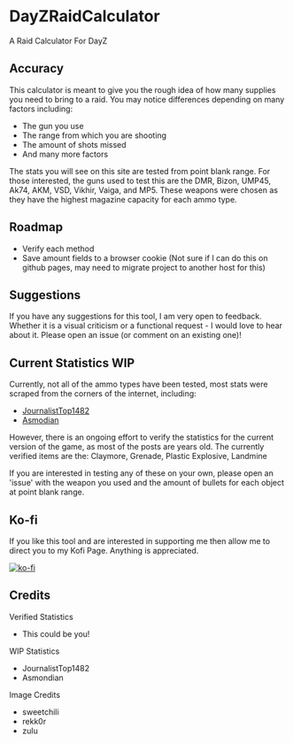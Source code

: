 # DayZRaidCalculator
A Raid Calculator For DayZ

## Accuracy
This calculator is meant to give you the rough idea of how many supplies you need to bring to a raid. You may notice differences depending on many factors including:
- The gun you use
- The range from which you are shooting
- The amount of shots missed
- And many more factors

The stats you will see on this site are tested from point blank range. For those interested, the guns used to test this are the DMR, Bizon, UMP45, Ak74, AKM, VSD, Vikhir, Vaiga, and MP5. These weapons were chosen as they have the highest magazine capacity for each ammo type.

## Roadmap
- Verify each method
- Save amount fields to a browser cookie (Not sure if I can do this on github pages, may need to migrate project to another host for this)

## Suggestions
If you have any suggestions for this tool, I am very open to feedback. Whether it is a visual criticism or a functional request - I would love to hear about it.
Please open an issue (or comment on an existing one)!

## Current Statistics WIP
Currently, not all of the ammo types have been tested, most stats were scraped from the corners of the internet, including:
- [JournalistTop1482](https://www.reddit.com/r/dayz/comments/1aggae5/updated_raid_chart_vanilla/)
- [Asmodian](https://www.reddit.com/r/dayz/comments/hkvc65/walls_damage_chart/)

However, there is an ongoing effort to verify the statistics for the current version of the game, as most of the posts are years old. The currently verified items are the:
Claymore, Grenade, Plastic Explosive, Landmine

If you are interested in testing any of these on your own, please open an 'issue' with the weapon you used and the amount of bullets for each object at point blank range.

## Ko-fi
If you like this tool and are interested in supporting me then allow me to direct you to my Kofi Page. Anything is appreciated.

[![ko-fi](https://ko-fi.com/img/githubbutton_sm.svg)](https://ko-fi.com/E1E716JZRT)

## Credits
Verified Statistics
- This could be you!

WIP Statistics
- JournalistTop1482
- Asmondian

Image Credits
- sweetchili
- rekk0r
- zulu
